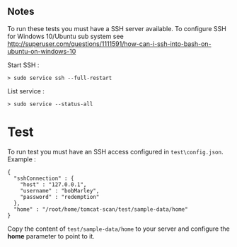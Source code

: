 
## Notes

To run these tests you must have a SSH server available. To configure SSH for Windows 10/Ubuntu sub system see http://superuser.com/questions/1111591/how-can-i-ssh-into-bash-on-ubuntu-on-windows-10

Start SSH :
```
> sudo service ssh --full-restart
```

List service :

```
> sudo service --status-all
```


# Test

To run test you must have an SSH access configured in `test\config.json`.
Example :

```
{
  "sshConnection" : {
    "host" : "127.0.0.1",
    "username" : "bobMarley",
    "password" : "redemption"
  },
  "home" : "/root/home/tomcat-scan/test/sample-data/home"
}
```

Copy the content of `test/sample-data/home` to your server and configure the **home** parameter to point to it.
